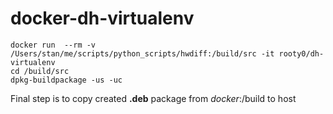 # docker-dh-virtualenv

    docker run  --rm -v /Users/stan/me/scripts/python_scripts/hwdiff:/build/src -it rooty0/dh-virtualenv
    cd /build/src
    dpkg-buildpackage -us -uc
Final step is to copy created **.deb** package from _docker_:/build to host